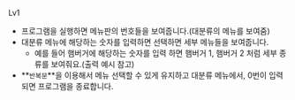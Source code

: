 Lv1 
- 프로그램을 실행하면 메뉴판의 번호들을 보여줍니다.(대분류의 메뉴를 보여줌)
- 대분류 메뉴에 해당하는 숫자를 입력하면 선택하면 세부 메뉴들을 보여줍니다.
    - 예를 들어 햄버거에 해당하는 숫자를 입력 하면
    햄버거 1, 햄버거 2 처럼 세부 종류를 보여줘요.(출력 예시 참고)
- **`반복문`**을 이용해서 메뉴 선택할 수 있게 유지하고
대분류 메뉴에서, 0번이 입력되면 프로그램을 종료합니다.
